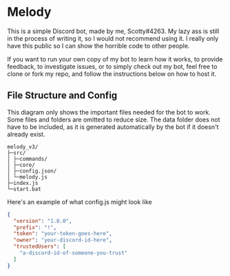 # Melody

This is a simple Discord bot, made by me, Scotty#4263. My lazy ass is still in the process of writing it, so I would not recommend using it. I really only have this public so I can show the horrible code to other people.

If you want to run your own copy of my bot to learn how it works, to provide feedback, to investigate issues, or to simply check out my bot, feel free to clone or fork my repo, and follow the instructions below on how to host it. 

## File Structure and Config

This diagram only shows the important files needed for the bot to work. Some files and folders are omitted to reduce size.
The data folder does not have to be included, as it is generated automatically by the bot if it doesn't already exist.
```
melody_v3/
├─src/
│ ├─commands/
│ ├─core/
│ ├─config.json/
│ └─melody.js
├─index.js
└─start.bat
```

Here's an example of what config.js might look like
```json
{
  "version": "1.0.0",
  "prefix": "!",
  "token": "your-token-goes-here",
  "owner": "your-discord-id-here",
  "trustedUsers": [
    "a-discord-id-of-someone-you-trust"
  ]
}
```
